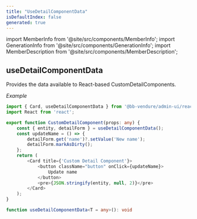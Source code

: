 ```yaml
---
title: "UseDetailComponentData"
isDefaultIndex: false
generated: true
---
```

<!-- This file was generated from the Vendure source. Do not modify. Instead, re-run the "docs:build" script -->
import MemberInfo from '@site/src/components/MemberInfo';
import GenerationInfo from '@site/src/components/GenerationInfo';
import MemberDescription from '@site/src/components/MemberDescription';


## useDetailComponentData

<GenerationInfo sourceFile="packages/admin-ui/src/lib/react/src/react-hooks/use-detail-component-data.ts" sourceLine="34" packageName="@bb-vendure/admin-ui" />

Provides the data available to React-based CustomDetailComponents.

*Example*

```ts
import { Card, useDetailComponentData } from '@bb-vendure/admin-ui/react';
import React from 'react';

export function CustomDetailComponent(props: any) {
    const { entity, detailForm } = useDetailComponentData();
    const updateName = () => {
        detailForm.get('name')?.setValue('New name');
        detailForm.markAsDirty();
    };
    return (
        <Card title={'Custom Detail Component'}>
            <button className="button" onClick={updateName}>
                Update name
            </button>
            <pre>{JSON.stringify(entity, null, 2)}</pre>
        </Card>
    );
}
```

```ts title="Signature"
function useDetailComponentData<T = any>(): void
```

